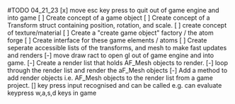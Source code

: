 #TODO
04_21_23
[x] move esc key press to quit out of game engine and into game
[ ] Create concept of a game object
[ ] Create concept of a Transform struct containing position, rotation, and scale.
[ ] create concept of texture/material
[ ] Create a "create game object" factory / the atom forge
[ ] Create interface for these game elements / atoms
[ ] Create seperate accessible lists of the transforms, and mesh to make fast updates and renders
[-] move draw ract to open gl out of game engine and into game.
[-] Create a render list that holds AF_Mesh objects to render.
[-] loop through the render list and render the aF_Mesh objects
[-] Add a method to add render objects i.e. AF_Mesh objects to the render list from a game project.
[] key press input recognised and can be called e.g. can evaluate keypress w,a,s,d keys in game